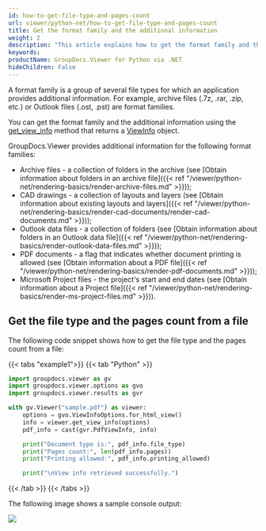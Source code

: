 ```yaml
---
id: how-to-get-file-type-and-pages-count
url: viewer/python-net/how-to-get-file-type-and-pages-count
title: Get the format family and the additional information
weight: 2
description: "This article explains how to get the format family and the additional information using .NET with GroupDocs.Viewer for Python."
keywords: 
productName: GroupDocs.Viewer for Python via .NET
hideChildren: False
---
```

A format family is a group of several file types for which an application provides additional information. For example, archive files (.7z, .rar, .zip, etc.) or Outlook files (.ost, .pst) are format families.

You can get the format family and the additional information using the [get_view_info](https://reference.groupdocs.com/viewer/python-net/groupdocs.viewer/viewer/#methods) method that returns a [ViewInfo](https://reference.groupdocs.com/viewer/python-net/groupdocs.viewer.results/viewinfo/) object.

GroupDocs.Viewer provides additional information for the following format families:

* Archive files - a collection of folders in the archive (see [Obtain information about folders in an archive file]({{< ref "/viewer/python-net/rendering-basics/render-archive-files.md" >}}));
* CAD drawings - a collection of layouts and layers (see [Obtain information about existing layouts and layers]({{< ref "/viewer/python-net/rendering-basics/render-cad-documents/render-cad-documents.md" >}}));
* Outlook data files - a collection of folders (see [Obtain information about folders in an Outlook data file]({{< ref "/viewer/python-net/rendering-basics/render-outlook-data-files.md" >}}));
* PDF documents - a flag that indicates whether document printing is allowed (see [Obtain information about a PDF file]({{< ref "/viewer/python-net/rendering-basics/render-pdf-documents.md" >}}));
* Microsoft Project files - the project's start and end dates (see [Obtain information about a Project file]({{< ref "/viewer/python-net/rendering-basics/render-ms-project-files.md" >}})).

## Get the file type and the pages count from a file

The following code snippet shows how to get the file type and the pages count from a file:

{{< tabs "example1">}}
{{< tab "Python" >}}
```python
import groupdocs.viewer as gv
import groupdocs.viewer.options as gvo
import groupdocs.viewer.results as gvr

with gv.Viewer("sample.pdf") as viewer:
    options = gvo.ViewInfoOptions.for_html_view() 
    info = viewer.get_view_info(options)
    pdf_info = cast(gvr.PdfViewInfo, info)

    print("Document type is:", pdf_info.file_type)
    print("Pages count:", len(pdf_info.pages))
    print("Printing allowed:", pdf_info.printing_allowed)

    print("\nView info retrieved successfully.")
```
{{< /tab >}}
{{< /tabs >}}

The following image shows a sample console output:

![](/viewer/python-net/images/how-to-get-file-type-and-pages-count.png)